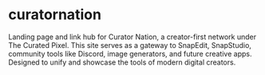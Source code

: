 # curatornation
Landing page and link hub for Curator Nation, a creator-first network under The Curated Pixel. This site serves as a gateway to SnapEdit, SnapStudio, community tools like Discord, image generators, and future creative apps. Designed to unify and showcase the tools of modern digital creators.
